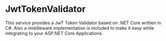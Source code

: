# JwtTokenValidator

This service provides a JwT Token Validator based on .NET Core written in C#.
Also a middleware implementation is included to make it easy while integrating to your ASP.NET Core Applications.
